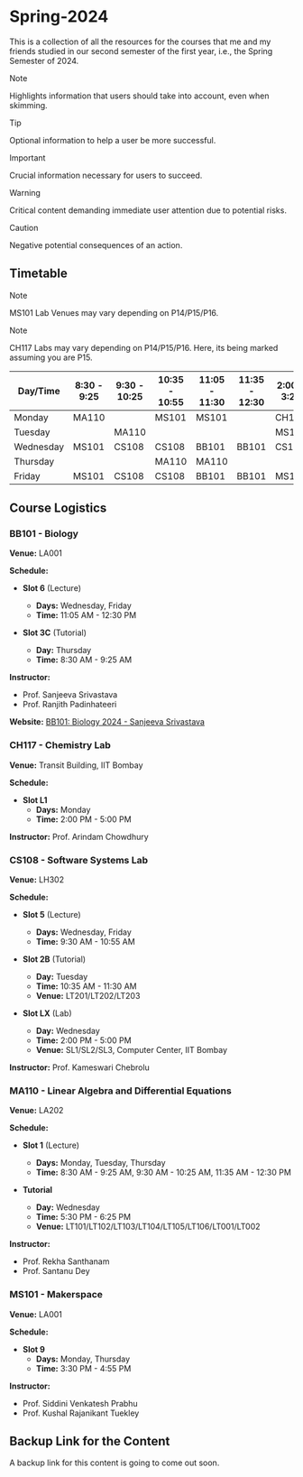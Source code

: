 # Spring-2024

This is a collection of all the resources for the courses that me and my friends studied in our second semester of the first year, i.e., the Spring Semester of 2024.

> [!NOTE]  
> Highlights information that users should take into account, even when skimming.

> [!TIP]
> Optional information to help a user be more successful.

> [!IMPORTANT]  
> Crucial information necessary for users to succeed.

> [!WARNING]  
> Critical content demanding immediate user attention due to potential risks.

> [!CAUTION]
> Negative potential consequences of an action.

## Timetable

> [!NOTE]  
> MS101 Lab Venues may vary depending on P14/P15/P16.

> [!NOTE]
> CH117 Labs may vary depending on P14/P15/P16. Here, its being marked assuming you are P15.

| Day/Time  | 8:30 - 9:25 | 9:30 - 10:25  | 10:35 - 10:55 | 11:05 - 11:30  | 11:35 - 12:30 | 2:00 - 3:25  | 3:30 - 4:55 |
| ------------- | ------------- | ------------- | ------------- | ------------- | ------------- | ------------- | ------------- |
| Monday | MA110 |   | MS101 | MS101 |   | CH117 | CH117 |
| Tuesday |   | MA110 |   |   |   | MS101 | MS101 |
| Wednesday | MS101 | CS108 | CS108 | BB101 | BB101 | CS108 | CS108 |
| Thursday |   |   | MA110 | MA110 |   |   |   |
| Friday | MS101 | CS108 | CS108 | BB101 | BB101 | MS101 | MS101 |


## Course Logistics

### BB101 - Biology

**Venue:** LA001

**Schedule:**

- **Slot 6** (Lecture)
  - **Days:** Wednesday, Friday
  - **Time:** 11:05 AM - 12:30 PM

- **Slot 3C** (Tutorial)
  - **Day:** Thursday
  - **Time:** 8:30 AM - 9:25 AM
 
**Instructor:**
  - Prof. Sanjeeva Srivastava
  - Prof. Ranjith Padinhateeri

**Website:** [BB101: Biology 2024 - Sanjeeva Srivastava](https://drive.google.com/drive/folders/1FgzzCom1n6WKlgheQrFLA1U8rkJuISGT)

### CH117 - Chemistry Lab

**Venue:** Transit Building, IIT Bombay

**Schedule:**

- **Slot L1**
  - **Days:** Monday
  - **Time:** 2:00 PM - 5:00 PM

**Instructor:** Prof. Arindam Chowdhury

### CS108 - Software Systems Lab

**Venue:** LH302

**Schedule:**

- **Slot 5** (Lecture)
  - **Days:** Wednesday, Friday
  - **Time:** 9:30 AM - 10:55 AM

- **Slot 2B** (Tutorial)
  - **Day:** Tuesday
  - **Time:** 10:35 AM - 11:30 AM
  - **Venue:** LT201/LT202/LT203

- **Slot LX** (Lab)
  - **Day:** Wednesday
  - **Time:** 2:00 PM - 5:00 PM
  - **Venue:** SL1/SL2/SL3, Computer Center, IIT Bombay
 
**Instructor:** Prof. Kameswari Chebrolu

### MA110 - Linear Algebra and Differential Equations

**Venue:** LA202

**Schedule:**

- **Slot 1** (Lecture)
  - **Days:** Monday, Tuesday, Thursday
  - **Time:** 8:30 AM - 9:25 AM, 9:30 AM - 10:25 AM, 11:35 AM - 12:30 PM

- **Tutorial**
  - **Day:** Wednesday
  - **Time:** 5:30 PM - 6:25 PM
  - **Venue:** LT101/LT102/LT103/LT104/LT105/LT106/LT001/LT002
 
**Instructor:**
  - Prof. Rekha Santhanam
  - Prof. Santanu Dey

### MS101 - Makerspace

**Venue:** LA001

**Schedule:**

- **Slot 9**
  - **Days:** Monday, Thursday
  - **Time:** 3:30 PM - 4:55 PM
 
**Instructor:**
  - Prof. Siddini Venkatesh Prabhu
  - Prof. Kushal Rajanikant Tuekley

## Backup Link for the Content

A backup link for this content is going to come out soon.
